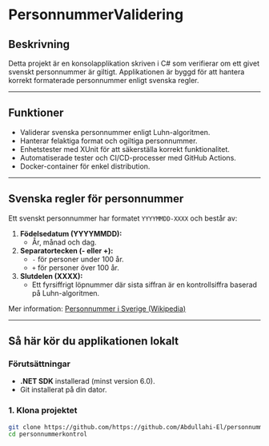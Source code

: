 # PersonnummerValidering

## Beskrivning
Detta projekt är en konsolapplikation skriven i C# som verifierar om ett givet svenskt personnummer är giltigt. Applikationen är byggd för att hantera korrekt formaterade personnummer enligt svenska regler.

---

## Funktioner
- Validerar svenska personnummer enligt Luhn-algoritmen.
- Hanterar felaktiga format och ogiltiga personnummer.
- Enhetstester med XUnit för att säkerställa korrekt funktionalitet.
- Automatiserade tester och CI/CD-processer med GitHub Actions.
- Docker-container för enkel distribution.

---

## Svenska regler för personnummer
Ett svenskt personnummer har formatet `YYYYMMDD-XXXX` och består av:
1. **Födelsedatum (YYYYMMDD):**
   - År, månad och dag.
2. **Separatortecken (- eller +):**
   - `-` för personer under 100 år.
   - `+` för personer över 100 år.
3. **Slutdelen (XXXX):**
   - Ett fyrsiffrigt löpnummer där sista siffran är en kontrollsiffra baserad på Luhn-algoritmen.

Mer information: [Personnummer i Sverige (Wikipedia)](https://sv.wikipedia.org/wiki/Personnummer_i_Sverige)

---

## Så här kör du applikationen lokalt

### **Förutsättningar**
- **.NET SDK** installerad (minst version 6.0).
- Git installerat på din dator.

### **1. Klona projektet**
```bash
git clone https://github.com/https://github.com/Abdullahi-El/personnummerkontrol/.git
cd personnummerkontrol
